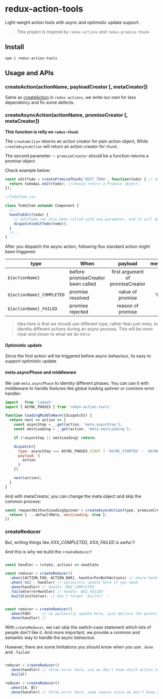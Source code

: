 # redux-action-tools

Light-weight action tools with async and optimistic update support.

> This project is inspired by `redux-actions` and `redux-promise-thunk`

## Install
`npm i redux-action-tools`

## Usage and APIs

### createAction(actionName, payloadCreator [, metaCreator])

Same as [createAction](https://github.com/acdlite/redux-actions#createactiontype-payloadcreator--identity-metacreator) in `redux-actions`, we write our own for less dependency and fix some defects.

### createAsyncAction(actionName, promiseCreator [, metaCreator])

**This function is relly on `redux-thunk`**.

The `createAction` returns an action creator for pain action object, While `createAsyncAction` will return an action creator for `thunk`.

The second parameter -- `promiseCreator` should be a function returns a promise object.

Check example below:

```js
const editTodo = createPromiseThunk('EDIT_TODO', function(todo) { // only one argument here
  return todoApi.edit(todo); //should return a Promise object;
});

//TodoItem.jsx

class TodoItem extends Component {
  //...
  handleEdit(todo) {
    // editTodo can only been called with one parameter, and it will be passed to the promiseCreator
    dispatch(editTodo(todo));
  }
  //...
}
```

After you dispatch the async action, following flux standard action might been triggered:

|     type           | When         |  payload  | meta.asyncPhase    |
| --------           |  -----      | :----:    | :----:  |
| `${actionName}` | before promiseCreator been called | first argument of promiseCreator | 'START' |
| `${actionName}_COMPLETED` | promise resolved | value of promise | 'COMPLETED' |
| `${actionName}_FAILED` | promise rejected | reason of promise | 'FAILED' |


> Idea here is that we should use different type, rather than just meta, to identity different actions during an async process. This will be more clear and closer to what we do in`Elm`

#### Optimistic update

Since the first action will be triggered before async behaviour, its easy to support optimistic update.

#### meta.asyncPhase and middleware

We use `meta.asyncPhase` to identity different phases.
You can use it with middleware to handle features like global loading spinner or common error handler:

```js
import _ from 'lodash'
import { ASYNC_PHASES } from 'redux-action-tools'

function loadingMiddleWare({dispatch}) {
  return next => action => {
    const asyncStep = _.get(action, 'meta.asyncStep');
    const omitLoading = _.get(action, 'meta.omitLoading');

    if (!asyncStep || omitLoading) return;

    dispatch({
      type: asyncStep === ASYNC_PHASES.START ? 'ASYNC_STARTED' : 'ASYNC_ENDED',
      payload: {
        action
      }
    })

    next(action);
  }
}

```

And with metaCreator, you can change the meta object and skip the common process:

```js
const requestWithoutLoadingSpinner = createAsyncAction(type, promiseCreator, (payload, defaultMeta) => {
  return { ...defaultMeta, omitLoading: true };
})
```


### createReducer

But, writing things like *XXX_COMPLETED*, *XXX_FAILED* is awful !!

And this is why we build the `createReducer`!

 ```js

 const handler = (state, action) => newState

 const reducer = createReducer()
   .when([ACTION_FOO, ACTION_BAR], handlerForBothActions) // share handler for multi actions
   .when('BAZ', handler) // optimistic update here if you need
   .done(handler) // handle 'BAZ_COMPLETED'
   .failed(errorHandler) // handle 'BAZ_FAILED'
   .build(initValue); // Don't forget 'build()' !


 const reducer = createReducer()
   .when(FOO)     // no optimistic update here, just declare the parent action for .done & .failed
   .done(handler) //
 ```

With `createReducer`, we can skip the switch-case statement which lots of people don't like it.
And more important, we provide a common and semantic way to handle the async behaviour.

However, there are some limitations you should know when you use `.done` and `.failed`:

 ```js

 reducer = createReducer()
   .done(handler) // throw error here, cuz we don't know which action to handle
   .build()

 reducer = createReducer()
   .when([A, B])
   .done(handler) // throw error here, same reason since we don't know which one you mean

 ```


